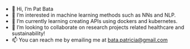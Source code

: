 - 👋 Hi, I’m Pat Bata
- 👀 I’m interested in machine learning methods such as NNs and NLP.
- 🌱 I’m currently learning creating APIs using dockers and kubernetes.
- 💞️ I’m looking to collaborate on research projects related healthcare and sustainability!
- 📫 You can reach me by emailing me at bata.patricia@gmail.com

<!---
patbata/patbata is a ✨ special ✨ repository because its `README.md` (this file) appears on your GitHub profile.
You can click the Preview link to take a look at your changes.
--->
